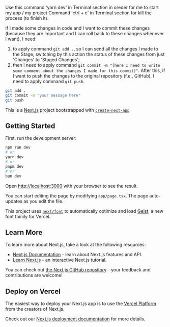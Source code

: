 Use this command 'yarn dev' in Terminal section in oreder for me to start my app / my project
Command 'ctrl + c' in Terminal section for kill the process (to finish it).

If I made some changes in code and I want to commit these changes (because they are important and I can roll back to these changes whenever I want), I need:
1) to apply command ```git add .```, so I can send all the changes I made to the Stage, switching by this action the status of these changes from just 'Changes' to 'Staged Changes';
2) then I need to apply command ```git commit -m "[here I need to write some comment about the changes I made for this commit]"```.
After this, if I want to push the changes to the original repository (f.e., GitHub), I need to apply command ```git push```.

```bash
git add .
git commit -m "your message here"
git push
```



















This is a [Next.js](https://nextjs.org) project bootstrapped with [`create-next-app`](https://nextjs.org/docs/app/api-reference/cli/create-next-app).

## Getting Started

First, run the development server:

```bash
npm run dev
# or
yarn dev
# or
pnpm dev
# or
bun dev
```

Open [http://localhost:3000](http://localhost:3000) with your browser to see the result.

You can start editing the page by modifying `app/page.tsx`. The page auto-updates as you edit the file.

This project uses [`next/font`](https://nextjs.org/docs/app/building-your-application/optimizing/fonts) to automatically optimize and load [Geist](https://vercel.com/font), a new font family for Vercel.

## Learn More

To learn more about Next.js, take a look at the following resources:

- [Next.js Documentation](https://nextjs.org/docs) - learn about Next.js features and API.
- [Learn Next.js](https://nextjs.org/learn) - an interactive Next.js tutorial.

You can check out [the Next.js GitHub repository](https://github.com/vercel/next.js) - your feedback and contributions are welcome!

## Deploy on Vercel

The easiest way to deploy your Next.js app is to use the [Vercel Platform](https://vercel.com/new?utm_medium=default-template&filter=next.js&utm_source=create-next-app&utm_campaign=create-next-app-readme) from the creators of Next.js.

Check out our [Next.js deployment documentation](https://nextjs.org/docs/app/building-your-application/deploying) for more details.
